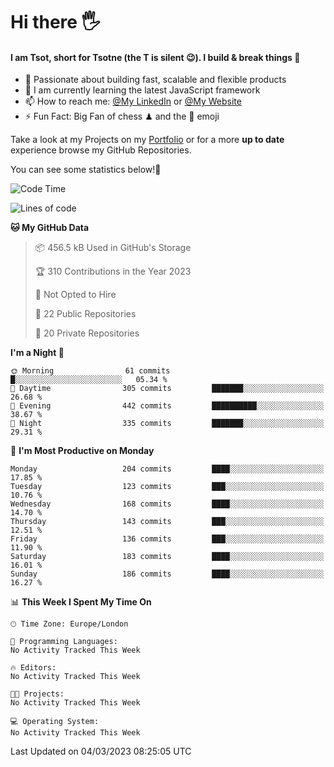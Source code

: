 # Hi there :raised_hand_with_fingers_splayed:
#### I am Tsot, short for Tsotne (the T is silent :wink:). I build & break things :space_invader:
- :telescope: Passionate about building fast, scalable and flexible products
- :seedling: I am currently learning the latest JavaScript framework 
- :mailbox: How to reach me: [@My LinkedIn](https://www.linkedin.com/in/tsotne-gvadzabia/) or [@My Website](https://tsotne.co.uk/contact)
- :zap: Fun Fact: Big Fan of chess ♟ and the 👾 emoji

Take a look at my Projects on my [Portfolio](https://tsotne.co.uk/) or for a more **up to date** experience browse my GitHub Repositories.

You can see some statistics below!:space_invader:
<!--START_SECTION:waka-->
![Code Time](http://img.shields.io/badge/Code%20Time-761%20hrs%202%20mins-blue)

![Lines of code](https://img.shields.io/badge/From%20Hello%20World%20I%27ve%20Written-2.3%20million%20lines%20of%20code-blue)

**🐱 My GitHub Data** 

> 📦 456.5 kB Used in GitHub's Storage 
 > 
> 🏆 310 Contributions in the Year 2023
 > 
> 🚫 Not Opted to Hire
 > 
> 📜 22 Public Repositories 
 > 
> 🔑 20 Private Repositories 
 > 
**I'm a Night 🦉** 

```text
🌞 Morning                61 commits          █░░░░░░░░░░░░░░░░░░░░░░░░   05.34 % 
🌆 Daytime                305 commits         ███████░░░░░░░░░░░░░░░░░░   26.68 % 
🌃 Evening                442 commits         ██████████░░░░░░░░░░░░░░░   38.67 % 
🌙 Night                  335 commits         ███████░░░░░░░░░░░░░░░░░░   29.31 % 
```
📅 **I'm Most Productive on Monday** 

```text
Monday                   204 commits         ████░░░░░░░░░░░░░░░░░░░░░   17.85 % 
Tuesday                  123 commits         ███░░░░░░░░░░░░░░░░░░░░░░   10.76 % 
Wednesday                168 commits         ████░░░░░░░░░░░░░░░░░░░░░   14.70 % 
Thursday                 143 commits         ███░░░░░░░░░░░░░░░░░░░░░░   12.51 % 
Friday                   136 commits         ███░░░░░░░░░░░░░░░░░░░░░░   11.90 % 
Saturday                 183 commits         ████░░░░░░░░░░░░░░░░░░░░░   16.01 % 
Sunday                   186 commits         ████░░░░░░░░░░░░░░░░░░░░░   16.27 % 
```


📊 **This Week I Spent My Time On** 

```text
🕑︎ Time Zone: Europe/London

💬 Programming Languages: 
No Activity Tracked This Week

🔥 Editors: 
No Activity Tracked This Week

🐱‍💻 Projects: 
No Activity Tracked This Week

💻 Operating System: 
No Activity Tracked This Week
```


 Last Updated on 04/03/2023 08:25:05 UTC
<!--END_SECTION:waka-->
